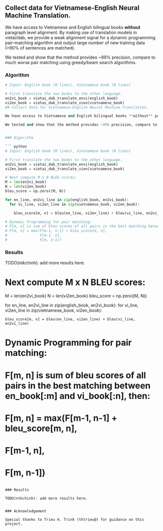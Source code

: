 ## Collect data for Vietnamese-English Neural Machine Translation.

We have access to Vietnamese and English bilingual books **without** paragraph level alignment. By making use of translation models in vietai/dab, we provide a weak alignment signal for a dynamic programming pair-matching algorithm and output large number of new training data (>90% of sentences are matched).

We tested and show that the method provides ~99% precision, compare to much worse pair matching using greedy/beam search algorithms.


### Algorithm

``` python
# Input: English book (M lines), Vietnamese book (N lines)

# First translate the two books to the other language.
en2vi_book = vietai_dab_translate_envi(english_book)
vi2en_book = vietai_dab_translate_vien(vietnamese_book)
## Collect data for Vietnamese-English Neural Machine Translation.

We have access to Vietnamese and English bilingual books **without** paragraph level alignment. By making use of translation models in vietai/dab, we provide a weak alignment signal for a dynamic programming pair-matching algorithm and output large number of new training data (>90% of sentences are matched).

We tested and show that the method provides ~99% precision, compare to much worse pair matching using greedy/beam search algorithms.


### Algorithm

``` python
# Input: English book (M lines), Vietnamese book (N lines)

# First translate the two books to the other language.
en2vi_book = vietai_dab_translate_envi(english_book)
vi2en_book = vietai_dab_translate_vien(vietnamese_book)

# Next compute M x N BLEU scores:
M = len(en2vi_book)
N = len(vi2en_book)
bleu_score = np.zero((M, N))

for en_line, en2vi_line in zip(english_book, en2vi_book):
  for vi_line, vi2en_line in zip(vietnamese_book, vi2en_book):

    bleu_score[m, n] = bleu(en_line, vi2en_line) + bleu(vi_line, en2vi_line)

# Dynamic Programming for pair matching:
# F[m, n] is sum of bleu scores of all pairs in the best matching between en_book[:m] and vi_book[:n], then:
# F[m, n] = max(F[m-1, n-1] + bleu_score[m, n], 
#               F[m-1, n], 
#               F[m, n-1])
```

### Results

TODO(ntkchinh): add more results here.

# Next compute M x N BLEU scores:
M = len(en2vi_book)
N = len(vi2en_book)
bleu_score = np.zero((M, N))

for en_line, en2vi_line in zip(english_book, en2vi_book):
  for vi_line, vi2en_line in zip(vietnamese_book, vi2en_book):

    bleu_score[m, n] = bleu(en_line, vi2en_line) + bleu(vi_line, en2vi_line)

# Dynamic Programming for pair matching:
# F[m, n] is sum of bleu scores of all pairs in the best matching between en_book[:m] and vi_book[:n], then:
# F[m, n] = max(F[m-1, n-1] + bleu_score[m, n], 
#               F[m-1, n], 
#               F[m, n-1])
```

### Results

TODO(ntkchinh): add more results here.


### Acknowledgement

Special thanks to Trieu H. Trinh (thtrieu@) for guidance on this project. 